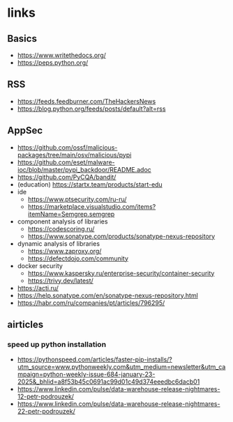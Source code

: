 # links
## Basics
- https://www.writethedocs.org/
- https://peps.python.org/

## RSS
- https://feeds.feedburner.com/TheHackersNews
- https://blog.python.org/feeds/posts/default?alt=rss

## AppSec
- https://github.com/ossf/malicious-packages/tree/main/osv/malicious/pypi
- https://github.com/eset/malware-ioc/blob/master/pypi_backdoor/README.adoc
- https://github.com/PyCQA/bandit/
- (education) https://startx.team/products/start-edu
- ide
  - https://www.ptsecurity.com/ru-ru/
  - https://marketplace.visualstudio.com/items?itemName=Semgrep.semgrep
- component analysis of libraries
  - https://codescoring.ru/
  - https://www.sonatype.com/products/sonatype-nexus-repository
- dynamic analysis of libraries
  - https://www.zaproxy.org/
  - https://defectdojo.com/community
- docker security
  - https://www.kaspersky.ru/enterprise-security/container-security
  - https://trivy.dev/latest/
- https://acti.ru/
- https://help.sonatype.com/en/sonatype-nexus-repository.html
- https://habr.com/ru/companies/pt/articles/796295/


## airticles
### speed up python installation
- https://pythonspeed.com/articles/faster-pip-installs/?utm_source=www.pythonweekly.com&utm_medium=newsletter&utm_campaign=python-weekly-issue-684-january-23-2025&_bhlid=a8f53b45c0691ac99d01c49d374eeedbc6dacb01
- https://www.linkedin.com/pulse/data-warehouse-release-nightmares-12-petr-podrouzek/
- https://www.linkedin.com/pulse/data-warehouse-release-nightmares-22-petr-podrouzek/
